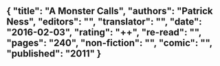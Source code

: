 {
 "title": "A Monster Calls",
 "authors": "Patrick Ness",
 "editors": "",
 "translator": "",
 "date": "2016-02-03",
 "rating": "++",
 "re-read": "",
 "pages": "240",
 "non-fiction": "",
 "comic": "",
 "published": "2011"
}
---

